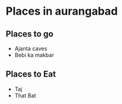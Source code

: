 # Places in aurangabad 

## Places to go 
- Ajanta caves 
- Bebi ka makbar 

## Places to Eat 
- Taj 
- That Bat 

